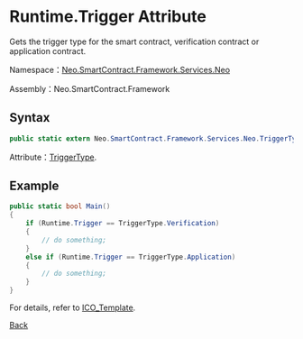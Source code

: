 # Runtime.Trigger Attribute

Gets the trigger type for the smart contract, verification contract or application contract. 

Namespace：[Neo.SmartContract.Framework.Services.Neo](../../neo.md)

Assembly：Neo.SmartContract.Framework

## Syntax

```c#
public static extern Neo.SmartContract.Framework.Services.Neo.TriggerType Trigger { get; }
```

Attribute：[TriggerType](../TriggerType.md).

## Example

```c#
public static bool Main()
{
    if (Runtime.Trigger == TriggerType.Verification)
    {
        // do something;
    }
    else if (Runtime.Trigger == TriggerType.Application)
    {
        // do something;
    }
}
```

For details, refer to [ICO_Template](https://github.com/neo-project/examples-csharp/blob/master/ICO_Template/ICO_Template.cs).



[Back](../Runtime.md)